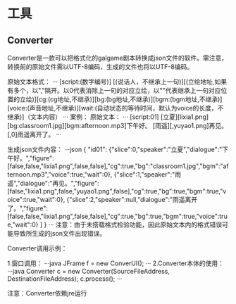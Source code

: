 # 工具
## Converter
Converter是一款可以把格式化的galgame剧本转换成json文件的软件。需注意，转换前的原始文件需以UTF-8编码，生成的文件也将以UTF-8编码。

原始文本格式：
···
[script:(数字编号)]
[(说话人，不继承上一句)][(立绘地址,如果有多个，以","隔开。以0代表消除上一句的对应立绘，以""代表继承上一句对应位置的立绘)][cg:(cg地址,不继承)][bg:(bg地址,不继承)][bgm:(bgm地址,不继承)][voice:(声音地址,不继承)][wait:(自动状态的等待时间，默认为voice的长度，不继承)]（文本内容）
···
案例：
原始文本：
···
[script:01]
[立夏][lixia1.png][bg:classroom1.jpg][bgm:afternoon.mp3]下午好。
[雨遥][,yuyao1.png]再见。
[,0]雨遥离开了。
···

生成json文件内容：
···json
{
"id01":
{"slice":0,"speaker":"立夏","dialogue":"下午好。","figure":[false,false,"lixia1.png",false,false],"cg":true,"bg":"classroom1.jpg","bgm":"afternoon.mp3","voice":true,"wait":0},
{"slice":1,"speaker":"雨遥","dialogue":"再见。","figure":[false,"lixia1.png",false,"yuyao1.png",false],"cg":true,"bg":true,"bgm":true,"voice":true,"wait":0},
{"slice":2,"speaker":null,"dialogue":"雨遥离开了。","figure":[false,false,"lixia1.png",false,false],"cg":true,"bg":true,"bgm":true,"voice":true,"wait":0}
]
}
···
注意：由于未搭载格式检验功能，因此原始文本内的格式错误可能导致所生成的json文件出现错误。



Converter调用示例：

1.窗口调用：
···java
JFrame f = new ConverUI();
···
2.Converter本体的使用：
···java
Converter c = new Converter(SourceFileAddress, DestinationFileAddress);
c.process();
···

注意：Converter依赖jre运行